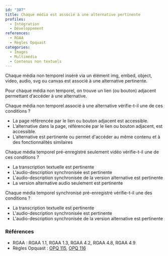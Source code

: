 ```yaml
---
id: "307"
title: Chaque média est associé à une alternative pertinente
profiles:
  - Intégration
  - Développement
references:
  - RGAA
  - Règles Opquast
categories:
  - Images
  - Multimédia
  - Contenus non textuels
---
```


Chaque média non temporel inséré via un élément img, embed, object, video, audio, svg ou canvas est associé à une alternative pertinente.

Pour chaque média non temporel, on trouve un lien (ou bouton) adjacent permettant d’accéder à une alternative.

Chaque média non temporel associé à une alternative vérifie-t-il une de ces conditions ?
* La page référencée par le lien ou bouton adjacent est accessible.
* L’alternative dans la page, référencée par le lien ou bouton adjacent, est accessible.
* L’alternative est pertinente ou permet d'accéder au même contenu et à des fonctionnalités similaires

Chaque média temporel pré-enregistré seulement vidéo vérifie-t-il une de ces conditions ?
* La transcription textuelle est pertinente
* L'audio-description synchronisée est pertinente
* L'audio-description synchronisée de la version alternative est pertinente
* La version alternative audio seulement est pertinente

Chaque média temporel synchronisé pré-enregistré vérifie-t-il une des conditions ?
* La transcription textuelle est pertinente
* L'audio-description synchronisée est pertinente
* L'audio-description synchronisée de la version alternative est pertinente

### Références

*   RGAA : RGAA 1.1, RGAA 1.3, RGAA 4.2, RGAA 4.8, RGAA 4.9
*   Règles Opquast : [OPQ 115](https://checklists.opquast.com/fr/assurance-qualite-web/les-objets-inclus-sont-dotes-dune-alternative-textuelle-appropriee), [OPQ 116](https://checklists.opquast.com/fr/assurance-qualite-web/chaque-contenu-audio-et-video-est-accompagne-de-sa-transcription-textuelle)
